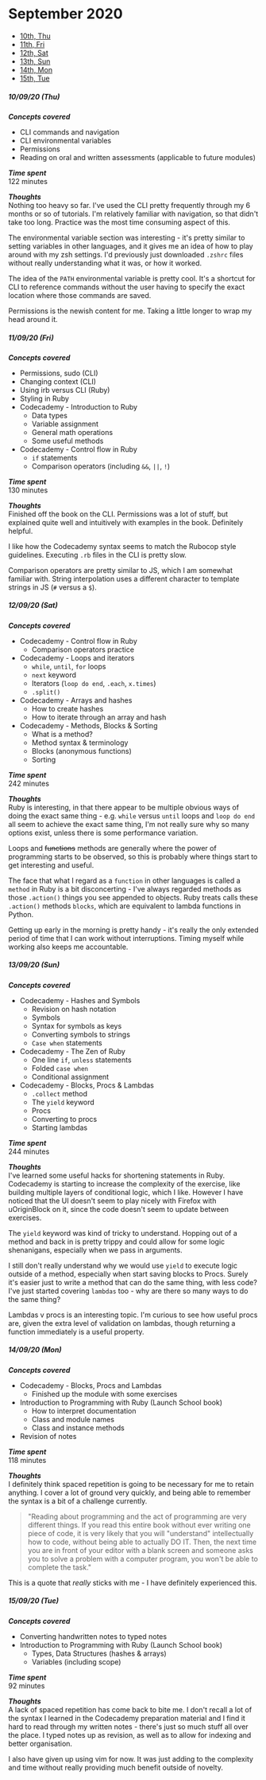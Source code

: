 # September 2020
- [10th, Thu](#100920-thu)
- [11th, Fri](#110920-fri)
- [12th, Sat](#120920-sat)
- [13th, Sun](#130920-sun)
- [14th, Mon](#140920-mon)
- [15th, Tue](#150920-tue)

##### 10/09/20 (Thu)
__*Concepts covered*__<br/>
- CLI commands and navigation
- CLI environmental variables
- Permissions
- Reading on oral and written assessments (applicable to future modules)

__*Time spent*__<br/>
122 minutes

__*Thoughts*__<br/>
Nothing too heavy so far. I've used the CLI pretty frequently through my 6 months or so of tutorials. I'm relatively familiar with navigation, so that didn't take too long. Practice was the most time consuming aspect of this. 

The environmental variable section was interesting - it's pretty similar to setting variables in other languages, and it gives me an idea of how to play around with my zsh settings. I'd previously just downloaded `.zshrc` files without really understanding what it was, or how it worked.

The idea of the `PATH` environmental variable is pretty cool. It's a shortcut for CLI to reference commands without the user having to specify the exact location where those commands are saved. 

Permissions is the newish content for me. Taking a little longer to wrap my head around it. 

##### 11/09/20 (Fri)
__*Concepts covered*__<br/>
- Permissions, sudo (CLI)
- Changing context (CLI)
- Using irb versus CLI (Ruby)
- Styling in Ruby
- Codecademy - Introduction to Ruby
    - Data types
    - Variable assignment
    - General math operations
    - Some useful methods
- Codecademy - Control flow in Ruby
    - `if` statements
    - Comparison operators (including `&&`, `||`, `!`)

__*Time spent*__<br/>
130 minutes

__*Thoughts*__<br/>
Finished off the book on the CLI. Permissions was a lot of stuff, but explained quite well and intuitively with examples in the book. Definitely helpful. 

I like how the Codecademy syntax seems to match the Rubocop style guidelines. Executing `.rb` files in the CLI is pretty slow.

Comparison operators are pretty similar to JS, which I am somewhat familiar with. String interpolation uses a different character to template strings in JS (`#` versus a `$`).

##### 12/09/20 (Sat)
__*Concepts covered*__<br/>
- Codecademy - Control flow in Ruby
    - Comparison operators practice
- Codecademy - Loops and iterators
    - `while`, `until`, `for` loops
    - `next` keyword
    - Iterators (`loop do end`, `.each`, `x.times`)
    - `.split()`
- Codecademy - Arrays and hashes
    - How to create hashes
    - How to iterate through an array and hash
- Codecademy - Methods, Blocks & Sorting
    - What is a method?
    - Method syntax & terminology
    - Blocks (anonymous functions)
    - Sorting

__*Time spent*__<br/>
242 minutes

__*Thoughts*__<br/>
Ruby is interesting, in that there appear to be multiple obvious ways of doing the exact same thing - e.g. `while` versus `until` loops and `loop do end` all seem to achieve the exact same thing, I'm not really sure why so many options exist, unless there is some performance variation.

Loops and ~~functions~~ methods are generally where the power of programming starts to be observed, so this is probably where things start to get interesting and useful. 

The face that what I regard as a `function` in other languages is called a `method` in Ruby is a bit disconcerting - I've always regarded methods as those `.action()` things you see appended to objects. Ruby treats calls these `.action()` methods `blocks`, which are equivalent to lambda functions in Python. 

Getting up early in the morning is pretty handy - it's really the only extended period of time that I can work without interruptions. Timing myself while working also keeps me accountable. 

##### 13/09/20 (Sun)
__*Concepts covered*__<br/>
- Codecademy - Hashes and Symbols
    - Revision on hash notation
    - Symbols
    - Syntax for symbols as keys
    - Converting symbols to strings
    - `Case when` statements
- Codecademy - The Zen of Ruby
    - One line `if`, `unless` statements
    - Folded `case when`
    - Conditional assignment
- Codecademy - Blocks, Procs & Lambdas
    - `.collect` method
    - The `yield` keyword
    - Procs
    - Converting to procs
    - Starting lambdas

__*Time spent*__<br/>
244 minutes

__*Thoughts*__<br/>
I've learned some useful hacks for shortening statements in Ruby. Codecademy is starting to increase the complexity of the exercise, like building multiple layers of conditional logic, which I like. However I have noticed that the UI doesn't seem to play nicely with Firefox with uOriginBlock on it, since the code doesn't seem to update between exercises.

The `yield` keyword was kind of tricky to understand. Hopping out of a method and back in is pretty trippy and could allow for some logic shenanigans, especially when we pass in arguments.

I still don't really understand why we would use `yield` to execute logic outside of a method, especially when start saving blocks to Procs. Surely it's easier just to write a method that can do the same thing, with less code? I've just started covering `lambdas` too - why are there so many ways to do the same thing? 

Lambdas v procs is an interesting topic. I'm curious to see how useful procs are, given the extra level of validation on lambdas, though returning a function immediately is a useful property.

##### 14/09/20 (Mon)
__*Concepts covered*__<br/>
- Codecademy - Blocks, Procs and Lambdas
    - Finished up the module with some exercises
- Introduction to Programming with Ruby (Launch School book)
    - How to interpret documentation
    - Class and module names
    - Class and instance methods
- Revision of notes

__*Time spent*__<br/>
118 minutes

__*Thoughts*__<br/>
I definitely think spaced repetition is going to be necessary for me to retain anything. I cover a lot of ground very quickly, and being able to remember the syntax is a bit of a challenge currently. 

> "Reading about programming and the act of programming are very different things. If you read this entire book without ever writing one piece of code, it is very likely that you will "understand" intellectually how to code, without being able to actually DO IT. Then, the next time you are in front of your editor with a blank screen and someone asks you to solve a problem with a computer program, you won't be able to complete the task." 

This is a quote that *really* sticks with me - I have definitely experienced this. 

##### 15/09/20 (Tue)
__*Concepts covered*__<br/>
- Converting handwritten notes to typed notes
- Introduction to Programming with Ruby (Launch School book)
    - Types, Data Structures (hashes & arrays)
    - Variables (including scope)

__*Time spent*__<br/>
92 minutes

__*Thoughts*__<br/>
A lack of spaced repetition has come back to bite me. I don't recall a lot of the syntax I learned in the Codecademy preparation material and I find it hard to read through my written notes - there's just so much stuff all over the place. I typed notes up as revision, as well as to allow for indexing and better organisation.

I also have given up using vim for now. It was just adding to the complexity and time without really providing much benefit outside of novelty. 
